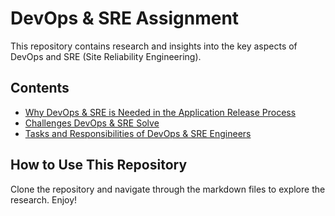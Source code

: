 # DevOps & SRE Assignment

This repository contains research and insights into the key aspects of DevOps and SRE (Site Reliability Engineering). 

## Contents
- [Why DevOps & SRE is Needed in the Application Release Process](DevOps_SRE_Research.md#why-devops--sre-is-needed-in-the-application-release-process)
- [Challenges DevOps & SRE Solve](DevOps_SRE_Research.md#challenges-devops--sre-solve)
- [Tasks and Responsibilities of DevOps & SRE Engineers](DevOps_SRE_Research.md#tasks-and-responsibilities-of-devops--sre-engineers)

## How to Use This Repository
Clone the repository and navigate through the markdown files to explore the research. Enjoy!
